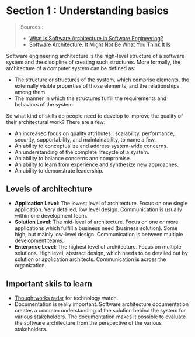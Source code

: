 # Section 1 : Understanding basics

> Sources :
>
> - [What is Software Architecture in Software Engineering?](https://www.computer.org/resources/software-architecture)
> - [Software Architecture: It Might Not Be What You Think It Is](https://www.infoq.com/articles/what-software-architecture/)

Software engineering architecture is the high-level structure of a software system and the discipline of creating such structures. More formally, the architecture of a computer system can be defined as:

- The structure or structures of the system, which comprise elements, the externally visible properties of those elements, and the relationships among them.
- The manner in which the structures fulfill the requirements and behaviors of the system.

So what kind of skills do people need to develop to improve the quality of their architectural work? There are a few:

- An increased focus on quality attributes : scalability, performance, security, supportability, and maintainability, to name a few.
- An ability to conceptualize and address system-wide concerns.
- An understanding of the complete lifecycle of a system.
- An ability to balance concerns and compromise.
- An ability to learn from experience and synthesize new approaches.
- An ability to demonstrate leadership.

## Levels  of architechture

- **Application Level**: The lowest level of architecture. Focus on one single application. Very detailed, low level design. Communication is usually within one development team.
- **Solution Level**: The mid-level of architecture. Focus on one or more applications which fulfill a business need (business solution). Some high, but mainly low-level design. Communication is between multiple development teams.
- **Enterprise Level**: The highest level of architecture. Focus on multiple solutions. High level, abstract design, which needs to be detailed out by solution or application architects. Communication is across the organization.

## Important skils to learn

- [Thoughtworks radar](https://www.thoughtworks.com/radar) for technology watch.
- Documentation is really important.
Software architecture documentation creates a common understanding of the solution behind the system for various stakeholders.
The documentation makes it possible to evaluate the software architecture from the perspective of the various stakeholders.
